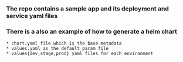 
### The repo contains a sample app and its deployment and service yaml files

### There is a also an example of how to generate a helm chart
    * chart.yaml file which is the base metadata
    * values.yaml as the default param file
    * values{dev,stage,prod} yaml files for each environment
